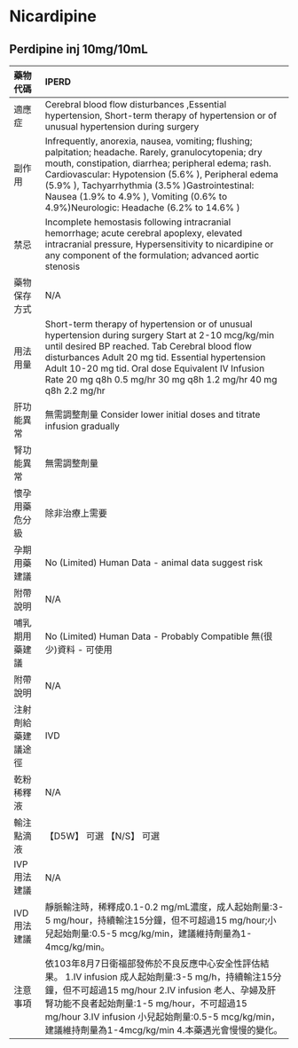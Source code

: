 # Nicardipine

## Perdipine inj 10mg/10mL

| 藥物代碼           | IPERD                                                                                                                                                                                                                                                                                                                                                        |
|:-------------------|:-------------------------------------------------------------------------------------------------------------------------------------------------------------------------------------------------------------------------------------------------------------------------------------------------------------------------------------------------------------|
| 適應症             | Cerebral blood flow disturbances ,Essential hypertension, Short-term therapy of hypertension or of unusual hypertension during surgery                                                                                                                                                                                                                       |
| 副作用             | Infrequently, anorexia, nausea, vomiting; flushing; palpitation; headache. Rarely, granulocytopenia; dry mouth, constipation, diarrhea; peripheral edema; rash. Cardiovascular: Hypotension (5.6% ), Peripheral edema (5.9% ), Tachyarrhythmia (3.5% )Gastrointestinal: Nausea (1.9% to 4.9% ), Vomiting (0.6% to 4.9%)Neurologic: Headache (6.2% to 14.6% ) |
| 禁忌               | Incomplete hemostasis following intracranial hemorrhage; acute cerebral apoplexy, elevated intracranial pressure, Hypersensitivity to nicardipine or any component of the formulation; advanced aortic stenosis                                                                                                                                              |
| 藥物保存方式       | N/A                                                                                                                                                                                                                                                                                                                                                          |
| 用法用量           | Short-term therapy of hypertension or of unusual hypertension during surgery Start at 2-10 mcg/kg/min until desired BP reached. Tab Cerebral blood flow disturbances Adult 20 mg tid. Essential hypertension Adult 10-20 mg tid. Oral dose Equivalent IV Infusion Rate  20 mg q8h 0.5 mg/hr  30 mg q8h 1.2 mg/hr  40 mg q8h 2.2 mg/hr                        |
| 肝功能異常         | 無需調整劑量  Consider lower initial doses and titrate infusion gradually                                                                                                                                                                                                                                                                                    |
| 腎功能異常         | 無需調整劑量                                                                                                                                                                                                                                                                                                                                                 |
| 懷孕用藥危分級     | 除非治療上需要                                                                                                                                                                                                                                                                                                                                               |
| 孕期用藥建議       | No (Limited) Human Data - animal data suggest risk                                                                                                                                                                                                                                                                                                           |
| 附帶說明           | N/A                                                                                                                                                                                                                                                                                                                                                          |
| 哺乳期用藥建議     | No (Limited) Human Data - Probably Compatible 無(很少)資料 - 可使用                                                                                                                                                                                                                                                                                          |
| 附帶說明           | N/A                                                                                                                                                                                                                                                                                                                                                          |
| 注射劑給藥建議途徑 | IVD                                                                                                                                                                                                                                                                                                                                                          |
| 乾粉稀釋液         | N/A                                                                                                                                                                                                                                                                                                                                                          |
| 輸注點滴液         | 【D5W】 可選  【N/S】 可選                                                                                                                                                                                                                                                                                                                                   |
| IVP 用法建議       | N/A                                                                                                                                                                                                                                                                                                                                                          |
| IVD 用法建議       | 靜脈輸注時，稀釋成0.1-0.2 mg/mL濃度，成人起始劑量:3-5 mg/hour，持續輸注15分鐘，但不可超過15 mg/hour;小兒起始劑量:0.5-5 mcg/kg/min，建議維持劑量為1-4mcg/kg/min。                                                                                                                                                                                             |
| 注意事項           | 依103年8月7日衛福部發佈於不良反應中心安全性評估結果。 1.IV infusion 成人起始劑量:3-5 mg/h，持續輸注15分鐘，但不可超過15 mg/hour 2.IV infusion 老人、孕婦及肝腎功能不良者起始劑量:1-5 mg/hour，不可超過15 mg/hour 3.IV infusion 小兒起始劑量:0.5-5 mcg/kg/min，建議維持劑量為1-4mcg/kg/min 4.本藥遇光會慢慢的變化。                                           |

